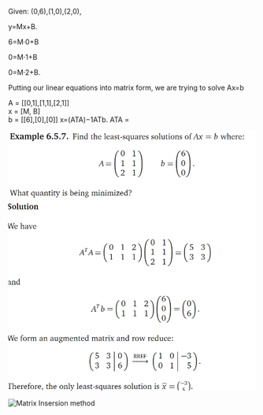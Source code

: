 Given: (0,6),(1,0),(2,0),

y=Mx+B.

6=M·0+B

0=M·1+B

0=M·2+B.

Putting our linear equations into matrix form, we are trying to solve Ax=b 

A = [[0,1],[1,1],[2,1]]   
x = [M, B]  
b = [[6],[0],[0]]
x=(ATA)−1ATb.
ATA = 



![Matrix Insersion method](../assets/images/ata-atb.png)


![Matrix Insersion method](../assets/images/matrix_inverse.png)


